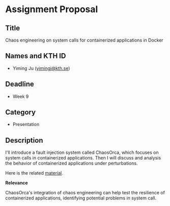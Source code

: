 # Assignment Proposal

## Title

Chaos engineering on system calls for containerized applications in Docker

## Names and KTH ID

  - Yiming Ju (yimingj@kth.se)

## Deadline

- Week 9

## Category

- Presentation

## Description

I'll introduce a fault injection system called ChaosOrca, which focuses on system calls in containerized applications. Then I will discuss and analysis the behavior of containerized applications under perturbations.

Here is the related [material](https://www.sciencedirect.com/science/article/pii/S0167739X).

**Relevance**

ChaosOrca's integration of chaos engineering can help test the resilience of containerized applications, identifying potential problems in system call.